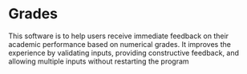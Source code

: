 # Grades
This software is to help users receive immediate feedback on their academic performance based on numerical grades. It improves the experience by validating inputs, providing constructive feedback, and allowing multiple inputs without restarting the program
